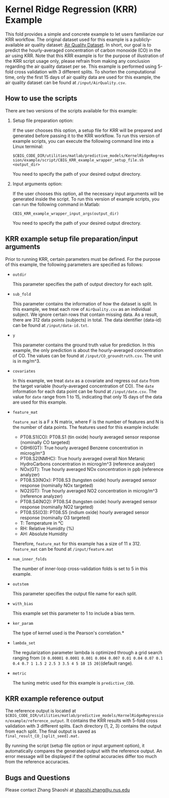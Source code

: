 # Kernel Ridge Regression (KRR) Example



This fold provides a simple and concrete example to let users familiarize our KRR workflow. The original dataset used for this example is a publicly-available air quality dataset: [Air Quality Dataset](https://archive.ics.uci.edu/ml/datasets/air+quality#). In short, our goal is to predict the hourly-averaged concentration of carbon monoxide (CO) in the air using KRR. Note that this KRR example is for the purpose of illustration of the KRR script usage only, please refrain from making any conclusion regarding the air quality dataset per se. This example is performed using 5-fold cross validation with 3 different splits. To shorten the computational time, only the first 15 days of air quality data are used for this example, the air quality dataset can be found at `/input/AirQuality.csv`.  



## How to use the scripts

There are two versions of the scripts available for this example:

1. Setup file preparation option:

   If the user chooses this option, a setup file for KRR will be prepared and generated before passing it to the KRR workflow. To run this version of example scripts, you can execute the following command line into a Linux terminal:

   `$CBIG_CODE_DIR/utilities/matlab/predictive_models/KernelRidgeRegression/example/script/CBIG_KRR_example_wrapper_setup_file.sh <output_dir>`

   You need to specify the path of your desired output directory.

2. Input arguments option:

   If the user chooses this option, all the necessary input arguments will be generated inside the script. To run this version of example scripts, you can run the following command in Matlab:

   `CBIG_KRR_example_wrapper_input_args(output_dir)`

   You need to specify the path of your desired output directory.



## KRR example setup file preparation/input arguments

Prior to running KRR, certain parameters must be defined. For the purpose of this example, the following parameters are specified  as follows:

* `outdir`

  This parameter specifies the path of output directory for each split.

* `sub_fold`

  This parameter contains the information of how the dataset is split. In this example, we treat each row of `AirQuality.csv` as an individual subject.  We ignore certain rows that contain missing data. As a result, there are 312 data points (subjects) in total. The data identifier (data-id) can be found at `/input/data-id.txt`.  

* `y`

  This parameter contains the ground truth value for prediction. In this example, the only prediction is about the hourly-averaged concentration of CO. The values can be found at `/input/CO_groundtruth.csv`. The unit is in mg/m^3.

* `covariates`

  In this example, we treat `date` as a covariate and regress out `date` from the target variable (hourly-averaged concentration of CO). The `date` information for each data point can be found at `/input/date.csv`. The value for `date` range from 1 to 15, indicating that only 15 days of the data are used for this example.

* `feature_mat`

  `feature_mat` is a F x N matrix, where F is the number of features and N is the number of data points. The features used for this example include:

  * PT08.S1(CO): PT08.S1 (tin oxide) hourly averaged sensor response (nominally CO targeted)
  * C6H6(GT): True hourly averaged Benzene concentration in microg/m^3
  * PT08.S2(NMHC): True hourly averaged overall Non Metanic HydroCarbons concentration in microg/m^3 (reference analyzer)
  * NOx(GT): True hourly averaged NOx concentration in ppb (reference analyzer)
  * PT08.S3(NOx): PT08.S3 (tungsten oxide) hourly averaged sensor response (nominally NOx targeted)
  * NO2(GT): True hourly averaged NO2 concentration in microg/m^3 (reference analyzer)
  * PT08.S4(NO2): PT08.S4 (tungsten oxide) hourly averaged sensor response (nominally NO2 targeted)
  * PT08.S5(O3): PT08.S5 (indium oxide) hourly averaged sensor response (nominally O3 targeted)
  * T: Temperature in °C
  * RH: Relative Humidity (%)
  * AH: Absolute Humidity

  Therefore, `feature_mat` for this example has a size of 11 x 312. `feature_mat` can be found at `/input/feature.mat`

* `num_inner_folds`

  The number of inner-loop cross-validation folds is set to 5 in this example.

* `outstem`

  This parameter specifies the output file name for each split. 

* `with_bias`

  This example set this parameter to 1 to include a bias term.

* `ker_param`

  The type of kernel used is the Pearson's correlation.* 

* `lambda_set`

  The regularization parameter lambda is optimized through a grid search ranging from `[0 0.00001 0.0001 0.001 0.004 0.007 0.01 0.04 0.07 0.1 0.4 0.7 1 1.5 2 2.5 3 3.5 4 5 10 15 20]`(default range).

* `metric`

  The tuning metric used for this example is `predictive_COD`.

  

## KRR example reference output

The reference output is located at `$CBIG_CODE_DIR/utilities/matlab/predictive_models/KernelRidgeRegression/example/reference_output`. It contains the KRR results with 5-fold cross validation with 3 different splits. Each directory (1, 2, 3) contains the output from each split. The final output is saved as `final_result_CO_[split_seed].mat.`

By running the script (setup file option or input argument option), it automatically compares the generated output with the reference output. An error message will be displayed if the optimal accuracies differ too much from the reference accuracies.



## Bugs and Questions

Please contact Zhang Shaoshi at shaoshi.zhang@u.nus.edu
